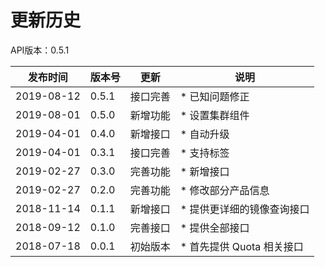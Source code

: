 # 更新历史

API版本：0.5.1

|发布时间|版本号|更新|说明|
|---|---|---|---|
|2019-08-12|0.5.1|接口完善|* 已知问题修正|
|2019-08-01|0.5.0|新增功能|* 设置集群组件|
|2019-04-01|0.4.0|新增接口|* 自动升级|
|2019-04-01|0.3.1|接口完善|* 支持标签|
|2019-02-27|0.3.0|完善功能|* 新增接口|
|2019-02-27|0.2.0|完善功能|* 修改部分产品信息|
|2018-11-14|0.1.1|新增接口|* 提供更详细的镜像查询接口|
|2018-09-12|0.1.0|完善接口|* 提供全部接口|
|2018-07-18|0.0.1|初始版本|* 首先提供 Quota 相关接口|
